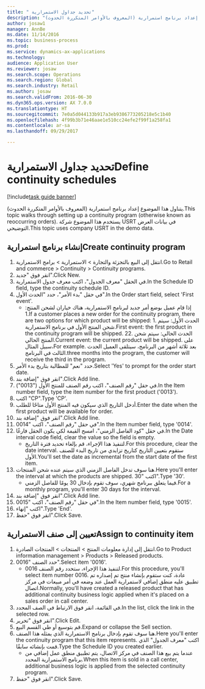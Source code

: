 ```yaml
--- 
title: " تحديد جداول الاستمرارية"
description: "يتناول هذا الموضوع إعداد برنامج استمرارية (المعروف بالأوامر المتكررة الحدوث)."
author: josaw1
manager: AnnBe
ms.date: 11/14/2016
ms.topic: business-process
ms.prod: 
ms.service: dynamics-ax-applications
ms.technology: 
audience: Application User
ms.reviewer: josaw
ms.search.scope: Operations
ms.search.region: Global
ms.search.industry: Retail
ms.author: josaw
ms.search.validFrom: 2016-06-30
ms.dyn365.ops.version: AX 7.0.0
ms.translationtype: HT
ms.sourcegitcommit: 7e0a5d044133b917a3eb9386773205218e5c1b40
ms.openlocfilehash: 4f99b3b71e46aae1e510cc24efe2f99f1a258fa1
ms.contentlocale: ar-sa
ms.lasthandoff: 09/29/2017

---
```

# <a name="define-continuity-schedules"></a><span data-ttu-id="beb53-103"> تحديد جداول الاستمرارية</span><span class="sxs-lookup"><span data-stu-id="beb53-103">Define continuity schedules</span></span>

[!include[task guide banner](../includes/task-guide-banner.md)]

<span data-ttu-id="beb53-104">يتناول هذا الموضوع إعداد برنامج استمرارية (المعروف بالأوامر المتكررة الحدوث).</span><span class="sxs-lookup"><span data-stu-id="beb53-104">This topic walks through setting up a continuity program (otherwise known as reoccurring orders).</span></span> <span data-ttu-id="beb53-105">يستخدم هذا الموضوع شركة USRT في بيانات العرض التوضيحي.</span><span class="sxs-lookup"><span data-stu-id="beb53-105">This topic uses company USRT in the demo data.</span></span>


## <a name="create-continuity-program"></a><span data-ttu-id="beb53-106">إنشاء برنامج استمرارية</span><span class="sxs-lookup"><span data-stu-id="beb53-106">Create continuity program</span></span>
1. <span data-ttu-id="beb53-107">انتقل إلى البيع بالتجزئة والتجارة > الاستمرارية > برامج الاستمرارية.</span><span class="sxs-lookup"><span data-stu-id="beb53-107">Go to Retail and commerce > Continuity > Continuity programs.</span></span>
2. <span data-ttu-id="beb53-108">انقر فوق "جديد".</span><span class="sxs-lookup"><span data-stu-id="beb53-108">Click New.</span></span>
3. <span data-ttu-id="beb53-109">في الحقل "معرف الجدول‬"، اكتب معرف جدول الاستمرارية.</span><span class="sxs-lookup"><span data-stu-id="beb53-109">In the Schedule ID field, type the continuity schedule ID.</span></span>
4. <span data-ttu-id="beb53-110">في حقل "بدء الأمر‬"، حدد "الحدث الأول".</span><span class="sxs-lookup"><span data-stu-id="beb53-110">In the Order start field, select 'First event'.</span></span>
    * <span data-ttu-id="beb53-111">إذا قام عميل بوضع أمر جديد لبرنامج الاستمرارية، هناك خياران لشحن المنتج: 1.</span><span class="sxs-lookup"><span data-stu-id="beb53-111">If a customer places a new order for the continuity program, there are two options for which product will be shipped:  1.</span></span> <span data-ttu-id="beb53-112">الحدث الأول: سيتم شحن المنتج الأول في برنامج الاستمرارية.</span><span class="sxs-lookup"><span data-stu-id="beb53-112">First event: the first product in the continuity program will be shipped.</span></span>  <span data-ttu-id="beb53-113">2</span><span class="sxs-lookup"><span data-stu-id="beb53-113">2.</span></span> <span data-ttu-id="beb53-114">الحدث الحالي: سيتم شحن المنتج الحالي.</span><span class="sxs-lookup"><span data-stu-id="beb53-114">Current event: the current product will be shipped.</span></span> <span data-ttu-id="beb53-115">على سبيل المثال،</span><span class="sxs-lookup"><span data-stu-id="beb53-115">For example.</span></span> <span data-ttu-id="beb53-116">بعد ثلاثة أشهر من البرنامج، سيتلقى العميل الحدث الثالث في البرنامج.</span><span class="sxs-lookup"><span data-stu-id="beb53-116">three months into the program, the customer will receive the third in the program.</span></span>  
5. <span data-ttu-id="beb53-117">حدد "نعم" للمطالبة بتاريخ بدء الأمر.</span><span class="sxs-lookup"><span data-stu-id="beb53-117">Select 'Yes' to prompt for the order start date.</span></span>
6. <span data-ttu-id="beb53-118">انقر فوق "إضافة بند".</span><span class="sxs-lookup"><span data-stu-id="beb53-118">Click Add line.</span></span>
7. <span data-ttu-id="beb53-119">في حقل "رقم الصنف"، اكتب رقم الصنف للمنتج الأول ("0013").</span><span class="sxs-lookup"><span data-stu-id="beb53-119">In the Item number field, type the item number for the first product ('0013').</span></span>
8. <span data-ttu-id="beb53-120">اكتب "CP".</span><span class="sxs-lookup"><span data-stu-id="beb53-120">Type 'CP'.</span></span>
9. <span data-ttu-id="beb53-121">أدخل التاريخ الذي سيكون فيه المنتج الأول متاحًا للطلب.</span><span class="sxs-lookup"><span data-stu-id="beb53-121">Enter the date when the first product will be available for order.</span></span>
10. <span data-ttu-id="beb53-122">انقر فوق "إضافة بند".</span><span class="sxs-lookup"><span data-stu-id="beb53-122">Click Add line.</span></span>
11. <span data-ttu-id="beb53-123">في حقل "رقم الصنف"، اكتب "0014".</span><span class="sxs-lookup"><span data-stu-id="beb53-123">In the Item number field, type '0014'.</span></span>
12. <span data-ttu-id="beb53-124">في حقل "كود الفاصل الزمني‬"، امسح القيمة لكي يكون الحقل فارغًا.</span><span class="sxs-lookup"><span data-stu-id="beb53-124">In the Date interval code field, clear the value so the field is empty.</span></span>
    * <span data-ttu-id="beb53-125">لتنفيذ هذا الإجراء، قم بإلغاء تحديد فترة التاريخ.</span><span class="sxs-lookup"><span data-stu-id="beb53-125">For this procedure, clear the date interval.</span></span> <span data-ttu-id="beb53-126">ستقوم بتعيين التاريخ كتاريخ تزايدي من تاريخ البدء للصنف الأول.</span><span class="sxs-lookup"><span data-stu-id="beb53-126">You'll set the date as incremental from the start date of the first item.</span></span>  
13. <span data-ttu-id="beb53-127">هنا سوف تدخل الفاصل الزمني الذي سيتم عنده شحن المنتجات.</span><span class="sxs-lookup"><span data-stu-id="beb53-127">Here you'll enter the interval at which the products are shipped.</span></span> <span data-ttu-id="beb53-128">اكتب "30".</span><span class="sxs-lookup"><span data-stu-id="beb53-128">Type '30'.</span></span>
    * <span data-ttu-id="beb53-129">فيما يتعلق ببرنامج شهري، سوف تقوم بإدخال 30 يومًا للفاصل الزمني.</span><span class="sxs-lookup"><span data-stu-id="beb53-129">For a monthly program, you'll enter 30 days for the interval.</span></span>  
14. <span data-ttu-id="beb53-130">انقر فوق "إضافة بند".</span><span class="sxs-lookup"><span data-stu-id="beb53-130">Click Add line.</span></span>
15. <span data-ttu-id="beb53-131">في حقل "رقم الصنف"، اكتب "0015".</span><span class="sxs-lookup"><span data-stu-id="beb53-131">In the Item number field, type '0015'.</span></span>
16. <span data-ttu-id="beb53-132">اكتب "إنهاء‬".</span><span class="sxs-lookup"><span data-stu-id="beb53-132">Type 'End'.</span></span>
17. <span data-ttu-id="beb53-133">انقر فوق "حفظ".</span><span class="sxs-lookup"><span data-stu-id="beb53-133">Click Save.</span></span>

## <a name="assign-to-continuity-item"></a><span data-ttu-id="beb53-134">تعيين إلى صنف الاستمرارية</span><span class="sxs-lookup"><span data-stu-id="beb53-134">Assign to continuity item</span></span>
1. <span data-ttu-id="beb53-135">انتقل إلى إدارة معلومات المنتج > المنتجات > المنتجات الصادرة.</span><span class="sxs-lookup"><span data-stu-id="beb53-135">Go to Product information management > Products > Released products.</span></span>
2. <span data-ttu-id="beb53-136">حدد الصنف "0016".</span><span class="sxs-lookup"><span data-stu-id="beb53-136">Select item '0016'.</span></span>
    * <span data-ttu-id="beb53-137">لتنفيذ هذا الإجراء، ستحدد رقم الصنف 0016.</span><span class="sxs-lookup"><span data-stu-id="beb53-137">For this procedure, you'll select item number 0016.</span></span> <span data-ttu-id="beb53-138">عادة، كنت ستقوم بإنشاء منتج تم إصداره تم تطبيق عليه منطق إضافي لاستمرارية العمل عند وضعه في أمر مبيعات في مركز اتصال.</span><span class="sxs-lookup"><span data-stu-id="beb53-138">Normally, you'll have created a released product that has additional continuity business logic applied when it's placed on a sales order in call center.</span></span>  
3. <span data-ttu-id="beb53-139">في القائمة، انقر فوق الارتباط في الصف المحدد.</span><span class="sxs-lookup"><span data-stu-id="beb53-139">In the list, click the link in the selected row.</span></span>
4. <span data-ttu-id="beb53-140">انقر فوق "تحرير".</span><span class="sxs-lookup"><span data-stu-id="beb53-140">Click Edit.</span></span>
5. <span data-ttu-id="beb53-141">قم بتوسيع أو طي القسم البيع.</span><span class="sxs-lookup"><span data-stu-id="beb53-141">Expand or collapse the Sell section.</span></span>
6. <span data-ttu-id="beb53-142">هنا سوف تقوم بإدخال برنامج الاستمرارية الذي يمثله هذا الصنف.</span><span class="sxs-lookup"><span data-stu-id="beb53-142">Here you'll enter the continuity program that this item represents.</span></span> <span data-ttu-id="beb53-143">اكتب "معرف الجدول" الذي قمت بإنشائه سابقًا.</span><span class="sxs-lookup"><span data-stu-id="beb53-143">Type the Schedule ID you created earlier.</span></span>
    * <span data-ttu-id="beb53-144">عندما يتم بيع هذا الصنف في مركز الاتصال، يتم تطبيق منطق عمل إضافي من برنامج الاستمرارية المحدد.</span><span class="sxs-lookup"><span data-stu-id="beb53-144">When this item is sold in a call center, additional business logic is applied from the selected continuity program.</span></span>  
7. <span data-ttu-id="beb53-145">انقر فوق "حفظ".</span><span class="sxs-lookup"><span data-stu-id="beb53-145">Click Save.</span></span>


